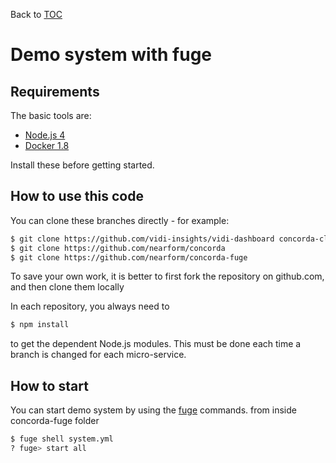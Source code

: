 Back to [TOC](./Readme.md)

# Demo system with fuge

## Requirements

The basic tools are:

   * [Node.js 4](http://nodejs.org)
   * [Docker 1.8](http://docker.com)

Install these before getting started.

## How to use this code

You can clone these branches directly - for example:

```sh
$ git clone https://github.com/vidi-insights/vidi-dashboard concorda-client
$ git clone https://github.com/nearform/concorda
$ git clone https://github.com/nearform/concorda-fuge
```

To save your own work, it is better to first fork the repository on github.com, and then clone them locally

In each repository, you always need to

```sh
$ npm install
```

to get the dependent Node.js modules.
This must be done each time a branch is changed for each micro-service.

## How to start

You can start demo system by using the [fuge](https://github.com/apparatus/fuge) commands.
from inside concorda-fuge folder

```sh
$ fuge shell system.yml
? fuge> start all
```
